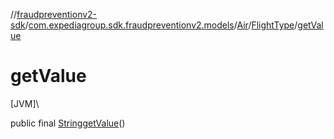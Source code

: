 //[fraudpreventionv2-sdk](../../../../index.md)/[com.expediagroup.sdk.fraudpreventionv2.models](../../index.md)/[Air](../index.md)/[FlightType](index.md)/[getValue](get-value.md)

# getValue

[JVM]\

public final [String](https://docs.oracle.com/javase/8/docs/api/java/lang/String.html)[getValue](get-value.md)()
